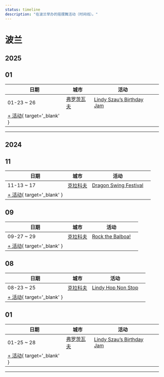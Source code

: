 ```yaml
---
status: timeline
description: "在波兰举办的摇摆舞活动（时间线）。"
---
```


# 波兰

## 2025

## 01

| 日期 | 城市 | 活动 | |
| --- | --- | --- | --- |
| 01-23 ~ 26 | [弗罗茨瓦夫](by_city.md#wroclaw) | [Lindy Szau’s Birthday Jam](lindy-szaus-birthday-jam-2025.md) |  |
| [+ 活动](https://github.com/swingdance/events/issues/new?assignees=&labels=add+event&projects=&template=02-add_entity.yml&title=%5B2025%2Fpl%5D%20%3CName%3E&region=pl&province=&city=&org_id=&date_starts=2025-01-&date_ends=2025-01-){ target='_blank' }

---

## 2024

## 11

| 日期 | 城市 | 活动 | |
| --- | --- | --- | --- |
| 11-13 ~ 17 | [克拉科夫](by_city.md#krakow) | [Dragon Swing Festival](dragon-swing-festival-2024.md) |  |
| [+ 活动](https://github.com/swingdance/events/issues/new?assignees=&labels=add+event&projects=&template=02-add_entity.yml&title=%5B2024%2Fpl%5D%20%3CName%3E&region=pl&province=&city=&org_id=&date_starts=2024-11-&date_ends=2024-11-){ target='_blank' }

## 09

| 日期 | 城市 | 活动 | |
| --- | --- | --- | --- |
| 09-27 ~ 29 | [克拉科夫](by_city.md#krakow) | [Rock the Balboa!](rock-the-balboa-2024.md) |  |
| [+ 活动](https://github.com/swingdance/events/issues/new?assignees=&labels=add+event&projects=&template=02-add_entity.yml&title=%5B2024%2Fpl%5D%20%3CName%3E&region=pl&province=&city=&org_id=&date_starts=2024-09-&date_ends=2024-09-){ target='_blank' }

## 08

| 日期 | 城市 | 活动 | |
| --- | --- | --- | --- |
| 08-23 ~ 25 | [克拉科夫](by_city.md#krakow) | [Lindy Hop Non Stop](lindy-hop-non-stop-2024.md) |  |
| [+ 活动](https://github.com/swingdance/events/issues/new?assignees=&labels=add+event&projects=&template=02-add_entity.yml&title=%5B2024%2Fpl%5D%20%3CName%3E&region=pl&province=&city=&org_id=&date_starts=2024-08-&date_ends=2024-08-){ target='_blank' }

## 01

| 日期 | 城市 | 活动 | |
| --- | --- | --- | --- |
| 01-25 ~ 28 | [弗罗茨瓦夫](by_city.md#wroclaw) | [Lindy Szau’s Birthday Jam](lindy-szaus-birthday-jam-2024.md) |  |
| [+ 活动](https://github.com/swingdance/events/issues/new?assignees=&labels=add+event&projects=&template=02-add_entity.yml&title=%5B2024%2Fpl%5D%20%3CName%3E&region=pl&province=&city=&org_id=&date_starts=2024-01-&date_ends=2024-01-){ target='_blank' }

---

